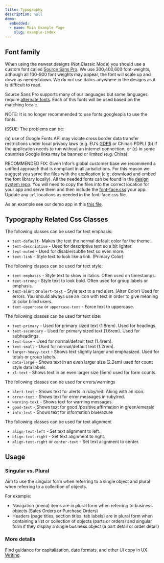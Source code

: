 ```yaml
---
title: Typography
description: null
demo:
  embedded:
  - name: Main Example Page
    slug: example-index
---
```


## Font family

When using the newest designs (Not Classic Mode) you should use a custom font called [Source Sans Pro](https://fonts.google.com/specimen/Source+Sans+3). We use 300,400,600 font-weights, although all 100-900 font weights may appear, the font will scale up and down as needed down. We do not use italics anywhere in the designs as it is difficult to read.

Source Sans Pro supports many of our languages but some languages require [alternate fonts](https://github.com/infor-design/enterprise/blob/main/src/components/typography/_typography-new.scss#L6). Each of this fonts will be used based on the matching locale.

NOTE: It is no longer recommended to use fonts.googleapis to use the fonts.

ISSUE: The problems can be:

(a) use of Google Fonts API may violate cross border data transfer restrictions under local privacy laws (e.g. EU’s [GDPR](https://www.cookieyes.com/documentation/google-fonts-and-gdpr/) or China’s PDPL)
(b) if the application needs to run without an internet connection, or
(c) in some countries Google links may be banned or limited (e.g. China).

RECOMMENDED FIX: Given Infor’s global customer base we recommend a unified approach that is compliant in all jurisdictions. For this reason we suggest you serve the files with the application (e.g. download and embed the font library locally). All the needed fonts can be found in the [design system repo](https://github.com/infor-design/design-system/tree/main/fonts). You will need to copy the files into the correct location for your app and serve them and then include the [font-face.css](https://github.com/infor-design/design-system/blob/main/fonts/font-face.css) your app. Update any `url` locations as needed in the font-face.css file.

As an example see our demo app in this [this file](https://github.com/infor-design/enterprise/blob/main/app/views/includes/head.html#L53-L59).

## Typography Related Css Classes

The following classes can be used for text emphasis:

- `text-default`- Makes the text the normal default color for the theme.
- `text-descriptive` - Used for descriptive text so a bit lighter.
- `text-muted` - Used for disable/subtle text so even more.
- `text-link` - Style text to look like a link. (Primary Color)

The following classes can be used for text style:

- `text-emphasis` - Style text to show in italics. Often used on timestamps.
- `text-strong` - Style text to look bold. Often used for group labels or emphasis.
- `text-alert` or `alert-text` - Style text to a red alert. (Alter Color) Used for errors. You should always use an icon with text in order to give meaning to color blind users.
- `text-uppercase` or `uppercase-text` - Force text to uppercase.

The following classes can be used for text size:

- `text-primary` - Used for primary sized text (1.8rem). Used for headings.
- `text-secondary` - Used for primary sized text (1.6rem). Used for subheadings.
- `text-base` - Used for normal/default text (1.4rem).
- `text-small` - Used for normal/default text (1.2rem).
- `larger-heavy-text` - Shows text slightly larger and emphasized. Used for totals or group labels.
- `data-large` - Shows text in an even larger size (2.2em) used for count style data labels.
- `xl-text` - Shows text in an even larger size (5em) used for form counts.

The following classes can be used for errors/warnings

- `alert-text` - Shows text for alerts in ruby/red. Along with an icon.
- `error-text` - Shows text for error messages in ruby/red.
- `warning-text` - Shows text for warning messages.
- `good-text` - Shows text for good /positive affirmation in green/emerald
- `info-text` - Shows text for information blue/azure

The following classes can be used for text alignment

- `align-text-left` - Set text alignment to left.
- `align-text-right` - Set text alignment to right.
- `align-text-right` or `center-text` - Set text alignment to center.

## Usage

### Singular vs. Plural

Aim to use the singular form when referring to a single object and plural when referring to a collection of objects.

For example:

- Navigation (menu) items are in plural form when referring to business objects (Sales Orders or Purchase Orders)
- Headers (page titles, section titles, tab labels) are in plural form when containing a list or collection of objects (parts or orders) and singular form if they display a single business object (a part detail or order detail)

### More details

Find guidance for capitalization, date formats, and other UI copy in [UX Writing](https://design.infor.com/product/ux-writing/introduction).
